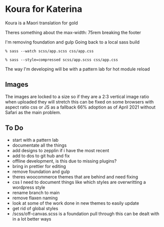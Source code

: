 # Koura for Katerina
Koura is a Maori translation for gold

Theres something about the max-width: 75rem breaking the footer

I'm removing foundation and gulp
Going back to a local sass build

``` % sass --watch scss/app.scss css/app.css ```

``` % sass --style=compressed scss/app.scss css/app.css ```

The way I'm developing will be with a pattern lab for hot module reload

## Images

The images are locked to a size so if they are a 2:3 vertical image ratio when uploaded they will stretch this can be fixed on some browsers with aspect ratio css or JS as a fallback 66% adoption as of April 2021 without Safari as the main problem.

## To Do

- start with a pattern lab
- documentate all the things
- add designs to zepplin if i have the most recent
- add to dos to git hub and fix
- offline development, is this due to missing plugins?
- bring in prettier for editing
- remove foundation and gulp
- theres woocommerce themes that are behind and need fixing
- css I need to document things like which styles are overwritting a wordpress style
- rename branch to main
- remove flaxen naming
- look at some of the work done in new themes to easily update
- get rid of global styles
- /scss/off-canvas.scss is a foundation pull through this can be dealt with in a lot better ways